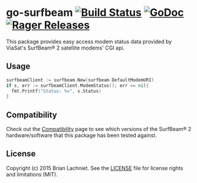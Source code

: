# go-surfbeam [![Build Status](https://travis-ci.org/blachniet/go-surfbeam.svg?branch=master)](https://travis-ci.org/blachniet/go-surfbeam) [![GoDoc](https://godoc.org/github.com/blachniet/go-surfbeam?status.svg)](https://godoc.org/github.com/blachniet/go-surfbeam) [![Rager Releases](http://rager.io/projects/search?badge=1&query=github.com/blachniet/go-surfbeam)](http://rager.io/badge?url=https%3A%2F%2Fgithub.com%2Fblachniet%2Fgo-surfbeam)

This package provides easy access modem status data provided by ViaSat's
SurfBeam® 2 satellite modems' CGI api.

## Usage

```go
surfbeamClient := surfbeam.New(surfbeam.DefaultModemURI)
if s, err := surfbeamClient.ModemStatus(); err == nil{
  fmt.Printf("Status: %v", s.Status)
}
```

## Compatibility

Check out the [Compatibility](https://github.com/blachniet/go-surfbeam/wiki/Compatibility) page to see which versions of the SurfBeam® 2 hardware/software that this package has been tested against.

## License

Copyright (c) 2015 Brian Lachniet. See the [LICENSE](LICENSE) file for license rights and limitations (MIT).
